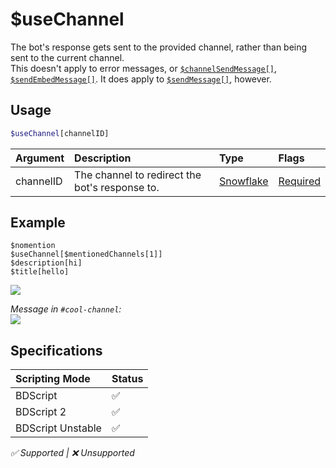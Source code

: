 # $useChannel
The bot's response gets sent to the provided channel, rather than being sent to the current channel.\
This doesn't apply to error messages, or [`$channelSendMessage[]`](./channelSendMessage.md), [`$sendEmbedMessage[]`](./sendEmbedMessage.md). It does apply to [`$sendMessage[]`](./sendMessage.md), however.

## Usage
```php
$useChannel[channelID]
```

| Argument | Description | Type | Flags |
| :---- | :---- | :---- | :---- |
| channelID | The channel to redirect the bot's response to. | [Snowflake](/src/resources/arguments/types.md#snowflake) | [Required](/src/resources/arguments/flags.md#required)

## Example
```
$nomention
$useChannel[$mentionedChannels[1]]
$description[hi]
$title[hello]
```

![](https://user-images.githubusercontent.com/69215413/125665386-b0458227-97d7-4aaa-9ca8-b1d869245bce.png)

*Message in `#cool-channel`:*\
![](https://user-images.githubusercontent.com/69215413/125665365-ade65a36-0c1e-4e1c-a5c5-ad9929f769bc.png)


## Specifications
| Scripting Mode | Status
| :---- | :---- |
| BDScript | ✅ |
| BDScript 2 | ✅ |
| BDScript Unstable | ✅ |

*✅ Supported | ❌ Unsupported*